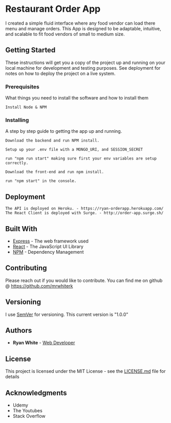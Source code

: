 # Restaurant Order App

I created a simple fluid interface where any food vendor can load there menu and manage orders. This App is designed to be adaptable, intuitive, and scalable to fit food vendors of small to medium size.

## Getting Started

These instructions will get you a copy of the project up and running on your local machine for development and testing purposes. See deployment for notes on how to deploy the project on a live system.

### Prerequisites

What things you need to install the software and how to install them

```
Install Node & NPM
```

### Installing

A step by step guide to getting the app up and running.

```
Download the backend and run NPM install. 
```

```
Setup up your .env file with a MONGO_URI, and SESSION_SECRET
```

```
run "npm run start" making sure first your env variables are setup correctly.
```

```
Download the front-end and run npm install.
```

```
run "npm start" in the console.
```

## Deployment

```
The API is deployed on Heroku. - https://ryan-orderapp.herokuapp.com/
The React Client is deployed with Surge. - http://order-app.surge.sh/
```

## Built With

* [Express](https://expressjs.com/) - The web framework used
* [React](https://reactjs.org/) - The JavaScript UI Library 
* [NPM](https://www.npmjs.com/) - Dependency Management

## Contributing

Please reach out if you would like to contribute. You can find me on github @ https://github.com/mrwhiterk

## Versioning

I use [SemVer](http://semver.org/) for versioning. This current version is "1.0.0"

## Authors

* **Ryan White**  - [Web Developer](https://rwhite.info/)


## License

This project is licensed under the MIT License - see the [LICENSE.md](LICENSE.md) file for details

## Acknowledgments

* Udemy
* The Youtubes
* Stack Overflow
